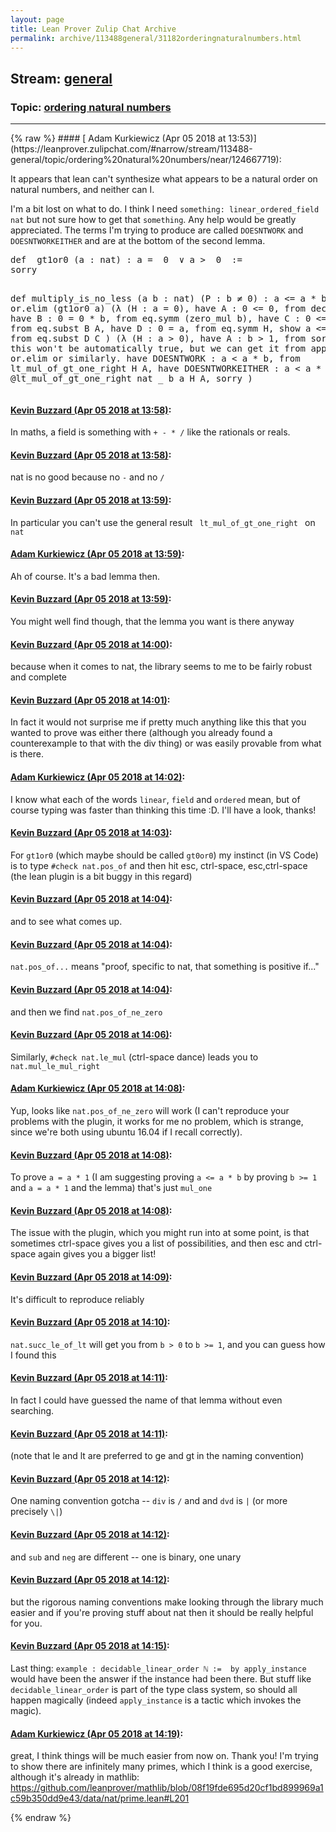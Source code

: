 ```yaml
---
layout: page
title: Lean Prover Zulip Chat Archive 
permalink: archive/113488general/31182orderingnaturalnumbers.html
---
```


## Stream: [general](https://leanprover-community.github.io/archive/113488general/index.html)
### Topic: [ordering natural numbers](https://leanprover-community.github.io/archive/113488general/31182orderingnaturalnumbers.html)

---

<base href="https://leanprover.zulipchat.com">
{% raw %}
#### [ Adam Kurkiewicz (Apr 05 2018 at 13:53)](https://leanprover.zulipchat.com/#narrow/stream/113488-general/topic/ordering%20natural%20numbers/near/124667719):
<p>It appears that lean can't synthesize what appears to be a natural order on natural numbers, and neither can I.</p>
<p>I'm a bit lost on what to do. I think I need <code>something: linear_ordered_field nat</code> but not sure how to get that <code>something</code>. Any help would be greatly appreciated. The terms I'm trying to produce are called <code>DOESNTWORK</code> and <code>DOESNTWORKEITHER</code> and are at the bottom of the second lemma.</p>
<div class="codehilite"><pre><span></span>def  gt1or0 (a : nat) : a =  0  ∨ a &gt;  0  :=
sorry

def  multiply_is_no_less (a b : nat) (P : b ≠  0) : a &lt;= a * b :=
or.elim (gt1or0 a)
(λ (H : a =  0),
have A : 0  &lt;=  0, from dec_trivial,
have B : 0  =  0  * b, from eq.symm (zero_mul b),
have C : 0  &lt;=  0  * b, from eq.subst B A,
have D : 0  = a, from eq.symm H,
show a &lt;= a * b, from eq.subst D C
)
(λ (H : a &gt;  0),
have A : b &gt;  1, from  sorry,
-- this won&#39;t be automatically true, but we can get it from appropriate or.elim or similarly.
have DOESNTWORK : a &lt; a * b, from lt_mul_of_gt_one_right H A,
have DOESNTWORKEITHER : a &lt; a * b, from  @lt_mul_of_gt_one_right nat _ b a H A, sorry
 )
</pre></div>

#### [ Kevin Buzzard (Apr 05 2018 at 13:58)](https://leanprover.zulipchat.com/#narrow/stream/113488-general/topic/ordering%20natural%20numbers/near/124667890):
<p>In maths, a field is something with <code>+ - * /</code> like the rationals or reals.</p>

#### [ Kevin Buzzard (Apr 05 2018 at 13:58)](https://leanprover.zulipchat.com/#narrow/stream/113488-general/topic/ordering%20natural%20numbers/near/124667891):
<p>nat is no good because no <code>-</code> and no <code>/</code></p>

#### [ Kevin Buzzard (Apr 05 2018 at 13:59)](https://leanprover.zulipchat.com/#narrow/stream/113488-general/topic/ordering%20natural%20numbers/near/124667906):
<p>In particular you can't use the general result <code> lt_mul_of_gt_one_right </code> on <code>nat</code></p>

#### [ Adam Kurkiewicz (Apr 05 2018 at 13:59)](https://leanprover.zulipchat.com/#narrow/stream/113488-general/topic/ordering%20natural%20numbers/near/124667907):
<p>Ah of course. It's a bad lemma then.</p>

#### [ Kevin Buzzard (Apr 05 2018 at 13:59)](https://leanprover.zulipchat.com/#narrow/stream/113488-general/topic/ordering%20natural%20numbers/near/124667909):
<p>You might well find though, that the lemma you want is there anyway</p>

#### [ Kevin Buzzard (Apr 05 2018 at 14:00)](https://leanprover.zulipchat.com/#narrow/stream/113488-general/topic/ordering%20natural%20numbers/near/124667965):
<p>because when it comes to nat, the library seems to me to be fairly robust and complete</p>

#### [ Kevin Buzzard (Apr 05 2018 at 14:01)](https://leanprover.zulipchat.com/#narrow/stream/113488-general/topic/ordering%20natural%20numbers/near/124667983):
<p>In fact it would not surprise me if pretty much anything like this that you wanted to prove was either there (although you already found a counterexample to that with the div thing) or was easily provable from what is there.</p>

#### [ Adam Kurkiewicz (Apr 05 2018 at 14:02)](https://leanprover.zulipchat.com/#narrow/stream/113488-general/topic/ordering%20natural%20numbers/near/124668038):
<p>I know what each of the words <code>linear</code>, <code>field</code> and <code>ordered</code> mean, but of course typing was faster than thinking this time :D. I'll have a look, thanks!</p>

#### [ Kevin Buzzard (Apr 05 2018 at 14:03)](https://leanprover.zulipchat.com/#narrow/stream/113488-general/topic/ordering%20natural%20numbers/near/124668056):
<p>For <code>gt1or0</code> (which maybe should be called <code>gt0or0</code>) my instinct (in VS Code) is to type <code>#check nat.pos_of</code> and then hit esc, ctrl-space, esc,ctrl-space (the lean plugin is a bit buggy in this regard)</p>

#### [ Kevin Buzzard (Apr 05 2018 at 14:04)](https://leanprover.zulipchat.com/#narrow/stream/113488-general/topic/ordering%20natural%20numbers/near/124668099):
<p>and to see what comes up.</p>

#### [ Kevin Buzzard (Apr 05 2018 at 14:04)](https://leanprover.zulipchat.com/#narrow/stream/113488-general/topic/ordering%20natural%20numbers/near/124668105):
<p><code>nat.pos_of...</code> means "proof, specific to nat, that something is positive if..."</p>

#### [ Kevin Buzzard (Apr 05 2018 at 14:04)](https://leanprover.zulipchat.com/#narrow/stream/113488-general/topic/ordering%20natural%20numbers/near/124668111):
<p>and then we find <code>nat.pos_of_ne_zero</code></p>

#### [ Kevin Buzzard (Apr 05 2018 at 14:06)](https://leanprover.zulipchat.com/#narrow/stream/113488-general/topic/ordering%20natural%20numbers/near/124668183):
<p>Similarly, <code>#check nat.le_mul</code> (ctrl-space dance) leads you to <code>nat.mul_le_mul_right</code></p>

#### [ Adam Kurkiewicz (Apr 05 2018 at 14:08)](https://leanprover.zulipchat.com/#narrow/stream/113488-general/topic/ordering%20natural%20numbers/near/124668242):
<p>Yup, looks like <code>nat.pos_of_ne_zero</code> will work (I can't reproduce your problems with the plugin, it works for me no problem, which is strange, since we're both using ubuntu 16.04 if I recall correctly).</p>

#### [ Kevin Buzzard (Apr 05 2018 at 14:08)](https://leanprover.zulipchat.com/#narrow/stream/113488-general/topic/ordering%20natural%20numbers/near/124668244):
<p>To prove <code>a = a * 1</code> (I am suggesting proving <code>a &lt;= a * b</code> by proving <code>b &gt;= 1</code> and <code>a = a * 1</code> and the lemma) that's just <code>mul_one</code></p>

#### [ Kevin Buzzard (Apr 05 2018 at 14:08)](https://leanprover.zulipchat.com/#narrow/stream/113488-general/topic/ordering%20natural%20numbers/near/124668250):
<p>The issue with the plugin, which you might run into at some point, is that sometimes ctrl-space gives you a list of possibilities, and then esc and ctrl-space again gives you a bigger list!</p>

#### [ Kevin Buzzard (Apr 05 2018 at 14:09)](https://leanprover.zulipchat.com/#narrow/stream/113488-general/topic/ordering%20natural%20numbers/near/124668256):
<p>It's difficult to reproduce reliably</p>

#### [ Kevin Buzzard (Apr 05 2018 at 14:10)](https://leanprover.zulipchat.com/#narrow/stream/113488-general/topic/ordering%20natural%20numbers/near/124668312):
<p><code>nat.succ_le_of_lt</code> will get you from <code>b &gt; 0</code> to <code>b &gt;= 1</code>, and you can guess how I found this</p>

#### [ Kevin Buzzard (Apr 05 2018 at 14:11)](https://leanprover.zulipchat.com/#narrow/stream/113488-general/topic/ordering%20natural%20numbers/near/124668318):
<p>In fact I could have guessed the name of that lemma without even searching.</p>

#### [ Kevin Buzzard (Apr 05 2018 at 14:11)](https://leanprover.zulipchat.com/#narrow/stream/113488-general/topic/ordering%20natural%20numbers/near/124668320):
<p>(note that le and lt are preferred to ge and gt in the naming convention)</p>

#### [ Kevin Buzzard (Apr 05 2018 at 14:12)](https://leanprover.zulipchat.com/#narrow/stream/113488-general/topic/ordering%20natural%20numbers/near/124668365):
<p>One naming convention gotcha -- <code>div</code> is <code>/</code> and and <code>dvd</code> is <code>|</code> (or more precisely <code>\|</code>)</p>

#### [ Kevin Buzzard (Apr 05 2018 at 14:12)](https://leanprover.zulipchat.com/#narrow/stream/113488-general/topic/ordering%20natural%20numbers/near/124668370):
<p>and <code>sub</code> and <code>neg</code> are different -- one is binary, one unary</p>

#### [ Kevin Buzzard (Apr 05 2018 at 14:12)](https://leanprover.zulipchat.com/#narrow/stream/113488-general/topic/ordering%20natural%20numbers/near/124668374):
<p>but the rigorous naming conventions make looking through the library much easier and if you're proving stuff about nat then it should be really helpful for you.</p>

#### [ Kevin Buzzard (Apr 05 2018 at 14:15)](https://leanprover.zulipchat.com/#narrow/stream/113488-general/topic/ordering%20natural%20numbers/near/124668428):
<p>Last thing: <code>example : decidable_linear_order ℕ :=  by apply_instance</code> would have been the answer if the instance had been there. But stuff like <code>decidable_linear_order</code> is part of the type class system, so should all happen magically (indeed <code>apply_instance</code> is a tactic which invokes the magic).</p>

#### [ Adam Kurkiewicz (Apr 05 2018 at 14:19)](https://leanprover.zulipchat.com/#narrow/stream/113488-general/topic/ordering%20natural%20numbers/near/124668574):
<p>great, I think things will be much easier from now on. Thank you! I'm trying to show there are infinitely many primes, which I think is a good exercise, although it's already in mathlib:<br>
<a href="https://github.com/leanprover/mathlib/blob/08f19fde695d20cf1bd899969a1c59b350dd9e43/data/nat/prime.lean#L201" target="_blank" title="https://github.com/leanprover/mathlib/blob/08f19fde695d20cf1bd899969a1c59b350dd9e43/data/nat/prime.lean#L201">https://github.com/leanprover/mathlib/blob/08f19fde695d20cf1bd899969a1c59b350dd9e43/data/nat/prime.lean#L201</a></p>


{% endraw %}
